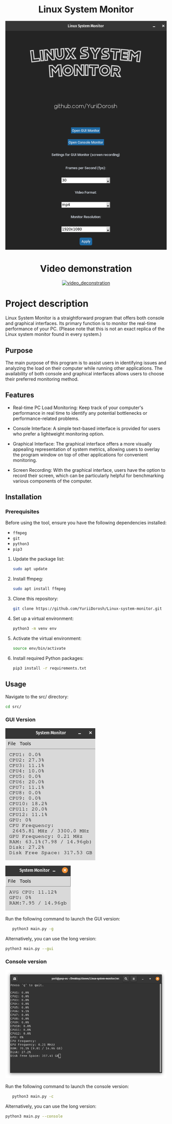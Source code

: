 <div align="center">

# Linux System Monitor #

![picture alt](src/images/readme/main_page.png)

# Video demonstration


[![video_deconstration](https://img.youtube.com/vi/ggcpF1B6nTQ&list=LL&index=16/0.jpg)](https://www.youtube.com/watch?v=ggcpF1B6nTQ&list=LL&index=16)


</div>

# Project description

Linux System Monitor is a straightforward program that offers both console and graphical interfaces. Its primary function is to monitor the real-time performance of your PC. (Please note that this is not an exact replica of the Linux system monitor found in every system.)

## Purpose

The main purpose of this program is to assist users in identifying issues and analyzing the load on their computer while running other applications. The availability of both console and graphical interfaces allows users to choose their preferred monitoring method.

## Features
-    Real-time PC Load Monitoring: Keep track of your computer's performance in real time to identify any potential bottlenecks or performance-related problems.

-    Console Interface: A simple text-based interface is provided for users who prefer a lightweight monitoring option.

 -   Graphical Interface: The graphical interface offers a more visually appealing representation of system metrics, allowing users to overlay the program window on top of other applications for convenient monitoring.

  -  Screen Recording: With the graphical interface, users have the option to record their screen, which can be particularly helpful for benchmarking various components of the computer.


## Installation

### Prerequisites

Before using the tool, ensure you have the following dependencies installed:

- `ffmpeg`
- `git`
- `python3`
- `pip3`

1. Update the package list:

   ```bash
   sudo apt update
   
2. Install ffmpeg:

    ```bash
   sudo apt install ffmpeg
   
3. Clone this repository:

    ```bash
   git clone https://github.com/YuriiDorosh/Linux-system-monitor.git

4. Set up a virtual environment:

    ```bash
   python3 -m venv env

5. Activate the virtual environment:
    
    ```bash
   source env/bin/activate
   
6. Install required Python packages:

    ```bash
   pip3 install -r requirements.txt
    ```


## Usage 

Navigate to the src/ directory:

   ```bash
   cd src/
   ```

### GUI Version

![picture alt](src/images/readme/gui_full.png)

![picture alt](src/images/readme/gui_min.png)

Run the following command to launch the GUI version:

```bash
   python3 main.py -g
   ```

Alternatively, you can use the long version:
    
```bash
python3 main.py --gui
```    

### Console version

![picture alt](src/images/readme/console.png)

Run the following command to launch the console version:


```bash
   python3 main.py -c
   ```

Alternatively, you can use the long version:
    
```bash
python3 main.py --console
```    

